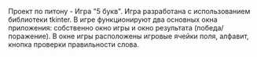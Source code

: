 Проект по питону - Игра "5 букв". Игра разработана с использованием библиотеки tkinter. В игре функционируют два основных окна приложения: собственно окно игры и окно результата (победа/поражение). В окне игры расположены игровые ячейки поля, алфавит, кнопка проверки правильности слова.

